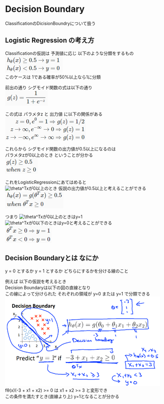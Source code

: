 # Decision Boundary
ClassificationのDicisionBoundryについて扱う  

## Logistic Regression の考え方
Classificationの仮説は 予測値に応じ 以下のような分類をするもの  
<img src="../../img/03_03_translate_classification_function.png" >  
このケースは 1である確率が50%以上なら1に分類  

前出の通り シグモイド関数の式は以下の通り  
<img src="../../img/03_03_formula_of_gz.png" >  

この式は パラメタz と 出力値 に以下の関係がある  
<img src="../../img/03_03_index_of_gz.png" >  

これらから シグモイド関数の出力値が0.5以上になるのは  
パラメタzが0以上のとき ということが分かる   
<img src="../../img/03_03_gz.png" >  

これをLogisticRegressionにあてはめると  
<img src="https://latex.codecogs.com/gif.latex?\theta^Tx" title="\theta^Tx" />が0以上のとき 仮説の出力値が0.5以上と考えることができる  
<img src="../../img/03_03_apply_linear_regression_to_gz.png" >  

つまり <img src="https://latex.codecogs.com/gif.latex?\theta^Tx" title="\theta^Tx" />が0以上のときはy=1  
<img src="https://latex.codecogs.com/gif.latex?\theta^Tx" title="\theta^Tx" />が0以下のときはy=0と考えることができる  
<img src="../../img/03_03_function_of_decision_boundary.png" >  

## Decision Boundaryとは なにか
y = 0 とするか y = 1 とするか どちらにするかを分ける線のこと  

例えば 以下の仮説を考えるとき  
Decision Boundaryは以下の図の直線となり  
この線によって分けられた それぞれの領域が y=0 または y=1 で分類できる  
<img src="../../img/03_03_decision_boundary.png" witdh=50% >  
fθ(x)(-3 + x1 + x2) >= 0 は x1 + x2 >= 3 と変形でき  
この条件を満たすとき(直線より上) y=1となることが分かる  
